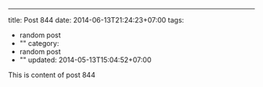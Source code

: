 ---
title: Post 844
date: 2014-06-13T21:24:23+07:00
tags:
  - random post
  - ""
category:
  - random post
  - ""
updated: 2014-05-13T15:04:52+07:00

This is content of post 844